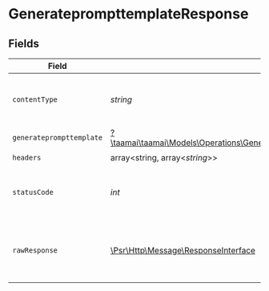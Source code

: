 # GenerateprompttemplateResponse


## Fields

| Field                                                                                                                                                     | Type                                                                                                                                                      | Required                                                                                                                                                  | Description                                                                                                                                               | Example                                                                                                                                                   |
| --------------------------------------------------------------------------------------------------------------------------------------------------------- | --------------------------------------------------------------------------------------------------------------------------------------------------------- | --------------------------------------------------------------------------------------------------------------------------------------------------------- | --------------------------------------------------------------------------------------------------------------------------------------------------------- | --------------------------------------------------------------------------------------------------------------------------------------------------------- |
| `contentType`                                                                                                                                             | *string*                                                                                                                                                  | :heavy_check_mark:                                                                                                                                        | HTTP response content type for this operation                                                                                                             |                                                                                                                                                           |
| `generateprompttemplate`                                                                                                                                  | [?\taamai\taamai\Models\Operations\GenerateprompttemplateGenerateprompttemplate](../../Models/Operations/GenerateprompttemplateGenerateprompttemplate.md) | :heavy_minus_sign:                                                                                                                                        | OK                                                                                                                                                        | {"status":"success","max_results":"1","temperature":"0.5","max_words":"1000","id":379}                                                                    |
| `headers`                                                                                                                                                 | array<string, array<*string*>>                                                                                                                            | :heavy_check_mark:                                                                                                                                        | N/A                                                                                                                                                       |                                                                                                                                                           |
| `statusCode`                                                                                                                                              | *int*                                                                                                                                                     | :heavy_check_mark:                                                                                                                                        | HTTP response status code for this operation                                                                                                              |                                                                                                                                                           |
| `rawResponse`                                                                                                                                             | [\Psr\Http\Message\ResponseInterface](https://www.php-fig.org/psr/psr-7/#33-psrhttpmessageresponseinterface)                                              | :heavy_check_mark:                                                                                                                                        | Raw HTTP response; suitable for custom response parsing                                                                                                   |                                                                                                                                                           |